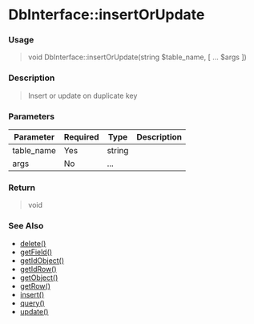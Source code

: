 
# DbInterface::insertOrUpdate 

### Usage

> void DbInterface::insertOrUpdate(string $table_name, [ ... $args ])

### Description

> Insert or update on duplicate key

### Parameters

Parameter | Required | Type | Description
------------- |------------- |------------- |------------- 
table_name | Yes | string |
args | No | ... |

### Return
> void 
### See Also

* [delete()](delete.md)
* [getField()](getfield.md)
* [getIdObject()](getidobject.md)
* [getIdRow()](getidrow.md)
* [getObject()](getobject.md)
* [getRow()](getrow.md)
* [insert()](insert.md)
* [query()](query.md)
* [update()](update.md)


